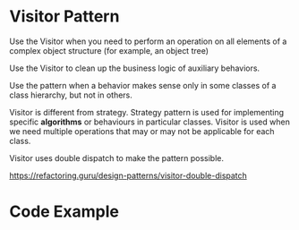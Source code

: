 # Visitor Pattern

Use the Visitor when you need to perform an operation on all elements of a complex object structure (for example, an object tree)

Use the Visitor to clean up the business logic of auxiliary behaviors.

Use the pattern when a behavior makes sense only in some classes of a class hierarchy, but not in others.

Visitor is different from strategy. Strategy pattern is used for implementing specific **algorithms** or behaviours in particular classes.
Visitor is used when we need multiple operations that may or may not be applicable for each class.

Visitor uses double dispatch to make the pattern possible.

https://refactoring.guru/design-patterns/visitor-double-dispatch

# Code Example




